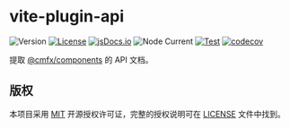 # vite-plugin-api

![Version](https://img.shields.io/github/v/tag/issue9/cmfx?label=version)
[![License](https://img.shields.io/github/license/issue9/cmfx)](https://opensource.org/licenses/MIT)
[![jsDocs.io](https://img.shields.io/badge/jsDocs.io-reference-blue)](https://www.jsdocs.io/package/@cmfx/vite-plugin-api)
![Node Current](https://img.shields.io/node/v/%40cmfx%2Fvite-plugin-api)
[![Test](https://github.com/issue9/cmfx/actions/workflows/test.yml/badge.svg)](https://github.com/issue9/cmfx/actions/workflows/test.yml)
[![codecov](https://codecov.io/gh/issue9/cmfx/graph/badge.svg?token=D5y3FOJk8A)](https://codecov.io/gh/issue9/cmfx)

提取 [@cmfx/components](https://www.jsdocs.io/package/@cmfx/components) 的 API 文档。

## 版权

本项目采用 [MIT](https://opensource.org/licenses/MIT) 开源授权许可证，完整的授权说明可在 [LICENSE](https://github.com/issue9/cmfx/blob/master/LICENSE) 文件中找到。
